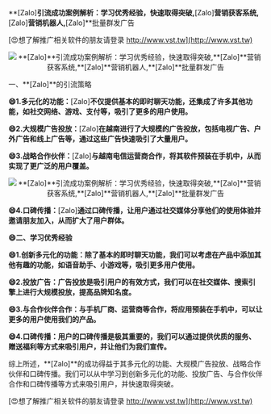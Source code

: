 **[Zalo]**引流成功案例解析：学习优秀经验，快速取得突破,**[Zalo]**营销获客系统,**[Zalo]**营销机器人,**[Zalo]**批量群发广告

[😍想了解推广相关软件的朋友请登录 http://www.vst.tw](http://www.vst.tw)

 <center><img src="https://vst.tw/MP4/tuiguang/png/2.png" alt="**[Zalo]**引流成功案例解析：学习优秀经验，快速取得突破,**[Zalo]**营销获客系统,**[Zalo]**营销机器人,**[Zalo]**批量群发广告"></center>

一、**[Zalo]**的引流策略

**😄1.多元化的功能：**[Zalo]**不仅提供基本的即时聊天功能，还集成了许多其他功能，如社交网络、游戏、支付等，吸引了更多的用户使用。**

**😄2.大规模广告投放：**[Zalo]**在越南进行了大规模的广告投放，包括电视广告、户外广告和线上广告等，通过这些广告快速吸引了大量用户。**

**😄3.战略合作伙伴：**[Zalo]**与越南电信运营商合作，将其软件预装在手机中，从而实现了更广泛的用户覆盖。**

 <center><img src="https://vst.tw/MP4/tuiguang/png/1.png" alt="**[Zalo]**引流成功案例解析：学习优秀经验，快速取得突破,**[Zalo]**营销获客系统,**[Zalo]**营销机器人,**[Zalo]**批量群发广告"></center>

**😄4.口碑传播：**[Zalo]**通过口碑传播，让用户通过社交媒体分享他们的使用体验并邀请朋友加入，从而扩大了用户群体。**

**😄二、学习优秀经验**

**😄1.创新多元化的功能：除了基本的即时聊天功能，我们可以考虑在产品中添加其他有趣的功能，如语音助手、小游戏等，吸引更多用户使用。**

**😄2.投放广告：广告投放是吸引用户的有效方式，我们可以在社交媒体、搜索引擎上进行大规模投放，提高品牌知名度。**

**😄3.与合作伙伴合作：与手机厂商、运营商等合作，将应用预装在手机中，可以让更多的用户使用我们的产品。**

**😄4.口碑传播：用户的口碑传播是极其重要的，我们可以通过提供优质的服务、赠送福利等方式来吸引用户，并让他们为我们宣传。**

综上所述，**[Zalo]**的成功得益于其多元化的功能、大规模广告投放、战略合作伙伴和口碑传播。我们可以从中学习到创新多元化的功能、投放广告、与合作伙伴合作和口碑传播等方式来吸引用户，并快速取得突破。

[😍想了解推广相关软件的朋友请登录 http://www.vst.tw](http://www.vst.tw)



